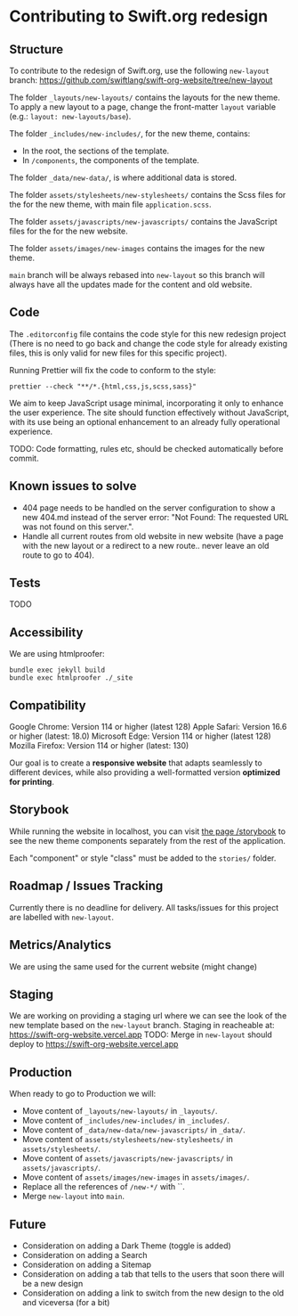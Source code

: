 # Contributing to Swift.org redesign

## Structure

To contribute to the redesign of Swift.org, use the following `new-layout` branch: https://github.com/swiftlang/swift-org-website/tree/new-layout

The folder `_layouts/new-layouts/` contains the layouts for the new theme.
To apply a new layout to a page, change the front-matter `layout` variable (e.g.: `layout: new-layouts/base`).

The folder `_includes/new-includes/`, for the new theme, contains:
* In the root, the sections of the template.
* In `/components`, the components of the template.

The folder `_data/new-data/`, is where additional data is stored.

The folder `assets/stylesheets/new-stylesheets/` contains the Scss files for the for the new theme, with main file `application.scss`.

The folder `assets/javascripts/new-javascripts/` contains the JavaScript files for the for the new website.

The folder `assets/images/new-images` contains the images for the new theme.

`main` branch will be always rebased into `new-layout` so this branch will always have all the updates made for the content and old website.

## Code

The `.editorconfig` file contains the code style for this new redesign project (There is no need to go back and change the code style for already existing files, this is only valid for new files for this specific project).

Running Prettier will fix the code to conform to the style:
```
prettier --check "**/*.{html,css,js,scss,sass}"
```

We aim to keep JavaScript usage minimal, incorporating it only to enhance the user experience. The site should function effectively without JavaScript, with its use being an optional enhancement to an already fully operational experience.

TODO: Code formatting, rules etc, should be checked automatically before commit.

## Known issues to solve

* 404 page needs to be handled on the server configuration to show a new 404.md instead of the server error: "Not Found: The requested URL was not found on this server.".
* Handle all current routes from old website in new website (have a page with the new layout or a redirect to a new route.. never leave an old route to go to 404).

## Tests

TODO

## Accessibility

We are using htmlproofer:
```
bundle exec jekyll build
bundle exec htmlproofer ./_site
```

## Compatibility

Google Chrome: Version 114 or higher (latest 128)
Apple Safari: Version 16.6 or higher (latest: 18.0)
Microsoft Edge: Version 114 or higher (latest 128)
Mozilla Firefox: Version 114 or higher (latest: 130)

Our goal is to create a **responsive website** that adapts seamlessly to different devices, while also providing a well-formatted version **optimized for printing**.

## Storybook

While running the website in localhost, you can visit [the page /storybook](127.0.0.1:4000/storybook) to see the new theme components separately from the rest of the application.

Each "component" or style "class" must be added to the `stories/` folder.

## Roadmap / Issues Tracking

Currently there is no deadline for delivery.
All tasks/issues for this project are labelled with `new-layout`.

## Metrics/Analytics

We are using the same used for the current website (might change)

## Staging

We are working on providing a staging url where we can see the look of the new template based on the `new-layout` branch.
Staging in reacheable at: https://swift-org-website.vercel.app
TODO: Merge in `new-layout` should deploy to https://swift-org-website.vercel.app

## Production

When ready to go to Production we will:
* Move content of `_layouts/new-layouts/` in `_layouts/`.
* Move content of `_includes/new-includes/` in `_includes/`.
* Move content of `_data/new-data/new-javascripts/` in `_data/`.
* Move content of `assets/stylesheets/new-stylesheets/` in `assets/stylesheets/`.
* Move content of `assets/javascripts/new-javascripts/` in `assets/javascripts/`.
* Move content of `assets/images/new-images` in `assets/images/`.
* Replace all the references of `/new-*/` with ``.
* Merge `new-layout` into `main`.

## Future

* Consideration on adding a Dark Theme (toggle is added)
* Consideration on adding a Search
* Consideration on adding a Sitemap
* Consideration on adding a tab that tells to the users that soon there will be a new design
* Consideration on adding a link to switch from the new design to the old and viceversa (for a bit)
